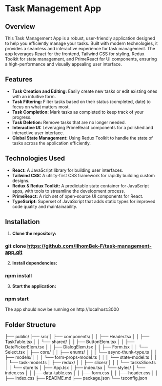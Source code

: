 # Task Management App

## Overview

This Task Management App is a robust, user-friendly application designed to help you efficiently manage your tasks. Built with modern technologies, it provides a seamless and interactive experience for task management. The app leverages React for the frontend, Tailwind CSS for styling, Redux Toolkit for state management, and PrimeReact for UI components, ensuring a high-performance and visually appealing user interface.

## Features

- **Task Creation and Editing:** Easily create new tasks or edit existing ones with an intuitive form.
- **Task Filtering:** Filter tasks based on their status (completed, date) to focus on what matters most.
- **Task Completion:** Mark tasks as completed to keep track of your progress.
- **Task Deletion:** Remove tasks that are no longer needed.
- **Interactive UI:** Leveraging PrimeReact components for a polished and interactive user interface.
- **Global State Management:** Using Redux Toolkit to handle the state of tasks across the application efficiently.

## Technologies Used

- **React:** A JavaScript library for building user interfaces.
- **Tailwind CSS:** A utility-first CSS framework for rapidly building custom designs.
- **Redux & Redux Toolkit:** A predictable state container for JavaScript apps, with tools to streamline the development process.
- **PrimeReact:** A rich set of open-source UI components for React.
- **TypeScript:** Superset of JavaScript that adds static types for improved code quality and maintainability.

## Installation

1.  **Clone the repository:**

### git clone https://github.com/IlhomBek-F/task-management-app.git

2.  **Install dependencies:**

### npm install

3.  **Start the application:**

### npm start

The app should now be running on http://localhost:3000

## Folder Structure

├── public/
├── src/
│ ├── components/
│ │ ├── Header.tsx
│ │ ├── TaskTable.tsx
│ │ └── shared/
│ │ ├── ButtonElem.tsx
│ │ ├── DatePickerElem.tsx
│ │ ├── DialogElem.tsx
│ │ ├── Form.tsx
│ │ └── Select.tsx
│ ├── core/
│ │ ├── enums/
│ │ │ └── async-thunk-type.ts
│ │ ├── models/
│ │ │ └── form-props-model.ts
│ │ │ └── state-model.ts
│ │ │ └── task-model.ts
│ ├── redux/
│ │ ├── slices/
│ │ │ └── tasksSlice.ts
│ │ └── store.ts
│ ├── App.tsx
│ ├── index.tsx
│ └── styles/
│ └── index.css
│ │ ├── data-table.css
│ │ ├── form.css
│ │ ├── header.css
│ │ ├── index.css
├── README.md
├── package.json
└── tsconfig.json
